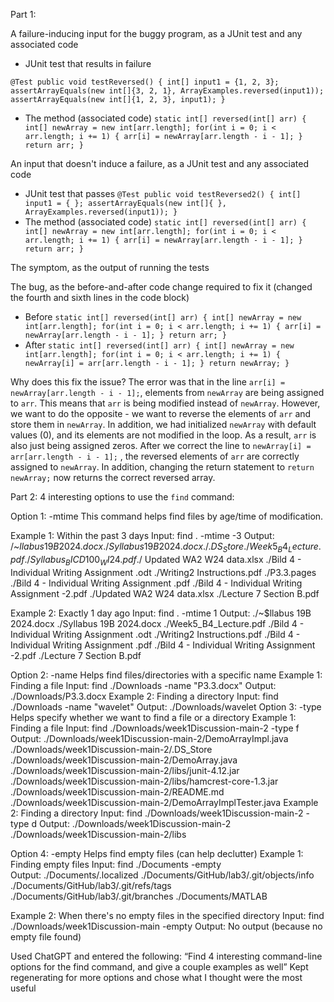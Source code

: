 Part 1: 

A failure-inducing input for the buggy program, as a JUnit test and any associated code 
- JUnit test that results in failure

`@Test
 public void testReversed() {
   int[] input1 = {1, 2, 3};
   assertArrayEquals(new int[]{3, 2, 1}, ArrayExamples.reversed(input1));
   assertArrayEquals(new int[]{1, 2, 3}, input1);
 }`
- The method (associated code)
`static int[] reversed(int[] arr) {
   int[] newArray = new int[arr.length];
   for(int i = 0; i < arr.length; i += 1) {
     arr[i] = newArray[arr.length - i - 1];
   }
   return arr;
 }`

An input that doesn't induce a failure, as a JUnit test and any associated code 
- JUnit test that passes
`@Test
 public void testReversed2() {
   int[] input1 = { };
   assertArrayEquals(new int[]{ }, ArrayExamples.reversed(input1));
 }`
- The method (associated code)
`static int[] reversed(int[] arr) {
   int[] newArray = new int[arr.length];
   for(int i = 0; i < arr.length; i += 1) {
     arr[i] = newArray[arr.length - i - 1];
   }
   return arr;
 }`

The symptom, as the output of running the tests


The bug, as the before-and-after code change required to fix it (changed the fourth and sixth lines in the code block)
- Before
`static int[] reversed(int[] arr) {
    int[] newArray = new int[arr.length];
    for(int i = 0; i < arr.length; i += 1) {
      arr[i] = newArray[arr.length - i - 1];
    }
    return arr;
  }`
- After
`static int[] reversed(int[] arr) {
    int[] newArray = new int[arr.length];
    for(int i = 0; i < arr.length; i += 1) {
      newArray[i] = arr[arr.length - i - 1];
    }
    return newArray;
  }`

Why does this fix the issue?
The error was that in the line `arr[i] = newArray[arr.length - i - 1];`, elements from `newArray` are being assigned to `arr`. 
This means that `arr` is being modified instead of `newArray`. However, we want to do the opposite - we want to reverse the 
elements of `arr` and store them in `newArray`. In addition, we had initialized `newArray` with default values (0), and its 
elements are not modified in the loop. As a result, `arr` is also just being assigned zeros. After we correct the line to 
`newArray[i] = arr[arr.length - i - 1];` , the reversed elements of `arr` are correctly assigned to `newArray`. In addition, 
changing the return statement to `return newArray;` now returns the correct reversed array.



Part 2:
4 interesting options to use the `find` command:

Option 1: -mtime
This command helps find files by age/time of modification. 

Example 1: Within the past 3 days
Input:
find . -mtime -3
Output:
/~$llabus 19B 2024.docx
./Syllabus 19B 2024.docx
./.DS_Store
./Week5_B4_Lecture.pdf
./Syllabus_BICD100_WI24.pdf
./~$Updated WA2 W24 data.xlsx
./Bild 4 - Individual Writing Assignment .odt
./Writing2 Instructions.pdf
./P3.3.pages
./Bild 4 - Individual Writing Assignment .pdf
./Bild 4 - Individual Writing Assignment -2.pdf
./Updated WA2 W24 data.xlsx
./Lecture 7 Section B.pdf

Example 2: Exactly 1 day ago
Input:
find . -mtime 1
Output:
./~$llabus 19B 2024.docx
./Syllabus 19B 2024.docx
./Week5_B4_Lecture.pdf
./Bild 4 - Individual Writing Assignment .odt
./Writing2 Instructions.pdf
./Bild 4 - Individual Writing Assignment .pdf
./Bild 4 - Individual Writing Assignment -2.pdf
./Lecture 7 Section B.pdf

Option 2: -name
Helps find files/directories with a specific name 
Example 1: Finding a file
Input: find ./Downloads -name "P3.3.docx"
Output: ./Downloads/P3.3.docx
Example 2: Finding a directory
Input: find ./Downloads -name "wavelet"
Output: ./Downloads/wavelet
Option 3: -type
Helps specify whether we want to find a file or a directory
Example 1: Finding a file
Input: find ./Downloads/week1Discussion-main-2 -type f
Output:
./Downloads/week1Discussion-main-2/DemoArrayImpl.java
./Downloads/week1Discussion-main-2/.DS_Store
./Downloads/week1Discussion-main-2/DemoArray.java
./Downloads/week1Discussion-main-2/libs/junit-4.12.jar
./Downloads/week1Discussion-main-2/libs/hamcrest-core-1.3.jar
./Downloads/week1Discussion-main-2/README.md
./Downloads/week1Discussion-main-2/DemoArrayImplTester.java 
Example 2: Finding a directory 
Input: find ./Downloads/week1Discussion-main-2 -type d
Output: 
./Downloads/week1Discussion-main-2
./Downloads/week1Discussion-main-2/libs

Option 4: -empty
Helps find empty files (can help declutter)
Example 1: Finding empty files
Input:
find ./Documents -empty         
Output:
./Documents/.localized
./Documents/GitHub/lab3/.git/objects/info
./Documents/GitHub/lab3/.git/refs/tags
./Documents/GitHub/lab3/.git/branches
./Documents/MATLAB

Example 2: When there's no empty files in the specified directory
Input: find ./Downloads/week1Discussion-main -empty
Output: No output (because no empty file found)

Used ChatGPT and entered the following:
“Find 4 interesting command-line options for the find command, and give a 
couple examples as well”
Kept regenerating for more options and chose what I thought were 
the most useful 
